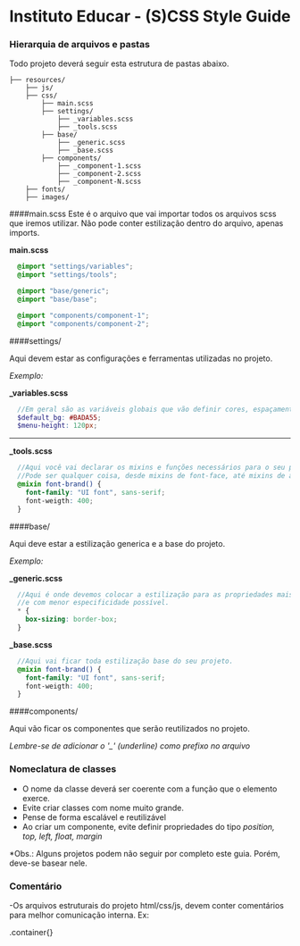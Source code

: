 # Instituto Educar - (S)CSS Style Guide

### Hierarquia de arquivos e pastas
Todo projeto deverá seguir esta estrutura de pastas abaixo.
```
├── resources/
    ├── js/
    ├── css/
        ├── main.scss
        ├── settings/
            ├── _variables.scss
            ├── _tools.scss
        ├── base/
            ├── _generic.scss
            ├── _base.scss
        ├── components/
            ├── _component-1.scss
            ├── _component-2.scss
            ├── _component-N.scss
    ├── fonts/
    ├── images/
```

####main.scss
Este é o arquivo que vai importar todos os arquivos scss que iremos utilizar.
Não pode conter estilização dentro do arquivo, apenas imports.

**main.scss**
```scss
  @import "settings/variables";
  @import "settings/tools";

  @import "base/generic";
  @import "base/base";

  @import "components/component-1";
  @import "components/component-2";
```

####settings/

Aqui devem estar as configurações e ferramentas utilizadas no projeto.

*Exemplo:*

**_variables.scss**
```scss
  //Em geral são as variáveis globais que vão definir cores, espaçamentos e outras configurações desejadas
  $default_bg: #BADA55;
  $menu-height: 120px;
```
____
**_tools.scss**
```scss
  //Aqui você vai declarar os mixins e funções necessários para o seu projeto.
  //Pode ser qualquer coisa, desde mixins de font-face, até mixins de animações, etc.
  @mixin font-brand() {
    font-family: "UI font", sans-serif;
    font-weigth: 400;
  }
```

####base/

Aqui deve estar a estilização generica e a base do projeto.

*Exemplo:*

**_generic.scss**
```scss
  //Aqui é onde devemos colocar a estilização para as propriedades mais genéricas
  //e com menor especificidade possível.
  * {
    box-sizing: border-box;
  }
```

**_base.scss**
```scss
  //Aqui vai ficar toda estilização base do seu projeto.
  @mixin font-brand() {
    font-family: "UI font", sans-serif;
    font-weigth: 400;
  }
```

####components/

Aqui vão ficar os componentes que serão reutilizados no projeto.

*Lembre-se de adicionar o '_' (underline) como prefixo no arquivo*

### Nomeclatura de classes

- O nome da classe deverá ser coerente com a função que o elemento exerce.
- Evite criar classes com nome muito grande.
- Pense de forma escalável e reutilizável
- Ao criar um componente, evite definir propriedades do tipo *position, top, left, float, margin*

*Obs.: Alguns projetos podem não seguir por completo este guia. Porém, deve-se basear nele.

### Comentário

-Os arquivos estruturais do projeto html/css/js, devem conter comentários para melhor comunicação interna. 
Ex:

<!-- begin Conteudo geral -->
.container{}
<!-- Conteudo geral end -->
